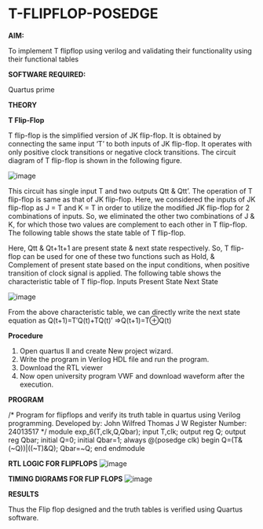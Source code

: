 # T-FLIPFLOP-POSEDGE

**AIM:**

To implement  T flipflop using verilog and validating their functionality using their functional tables

**SOFTWARE REQUIRED:**

Quartus prime

**THEORY**

**T Flip-Flop**

T flip-flop is the simplified version of JK flip-flop. It is obtained by connecting the same input ‘T’ to both inputs of JK flip-flop. It operates with only positive clock transitions or negative clock transitions. The circuit diagram of T flip-flop is shown in the following figure.

![image](https://github.com/naavaneetha/T-FLIPFLOP-POSEDGE/assets/154305477/458a68fe-2d08-4a9d-ac4f-7ae0480ce0bd)

 
This circuit has single input T and two outputs Qtt & Qtt’. The operation of T flip-flop is same as that of JK flip-flop. Here, we considered the inputs of JK flip-flop as J = T and K = T in order to utilize the modified JK flip-flop for 2 combinations of inputs. So, we eliminated the other two combinations of J & K, for which those two values are complement to each other in T flip-flop. The following table shows the state table of T flip-flop.

Here, Qtt & Qt+1t+1 are present state & next state respectively. So, T flip-flop can be used for one of these two functions such as Hold, & Complement of present state based on the input conditions, when positive transition of clock signal is applied. The following table shows the characteristic table of T flip-flop. Inputs Present State Next State

![image](https://github.com/naavaneetha/T-FLIPFLOP-POSEDGE/assets/154305477/cdd7fb32-539f-4b66-bb8d-f305a153c886)

 
From the above characteristic table, we can directly write the next state equation as Q(t+1)=T′Q(t)+TQ(t)′ ⇒Q(t+1)=T⊕Q(t)

**Procedure**

1. Open quartus II and create New project wizard.
2. Write the program in Verilog HDL file and run the program.
3. Download the RTL viewer
4. Now open university program VWF and download waveform after the execution.

**PROGRAM**

/* Program for flipflops and verify its truth table in quartus using Verilog programming. Developed by: John Wilfred Thomas J W
Register Number: 24013517
*/
module exp_6(T,clk,Q,Qbar);
input T,clk; 
output reg Q; 
output reg Qbar;
initial Q=0;
initial Qbar=1;
always @(posedge clk) begin Q=(T&(~Q))|((~T)&Q);
Qbar=~Q; 
end endmodule

**RTL LOGIC FOR FLIPFLOPS**
![image](https://github.com/user-attachments/assets/464bb440-4a59-49e8-bb89-119ace5c153d)

**TIMING DIGRAMS FOR FLIP FLOPS**
![image](https://github.com/user-attachments/assets/da242b12-c4be-4da5-ad79-f8f4356c2d50)

**RESULTS**

Thus the Flip flop designed and the truth tables is verified using Quartus software.


